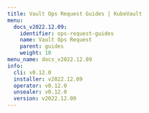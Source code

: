 ```yaml
---
title: Vault Ops Request Guides | KubeVault
menu:
  docs_v2022.12.09:
    identifier: ops-request-guides
    name: Vault Ops Request
    parent: guides
    weight: 10
menu_name: docs_v2022.12.09
info:
  cli: v0.12.0
  installer: v2022.12.09
  operator: v0.12.0
  unsealer: v0.12.0
  version: v2022.12.09
---
```


